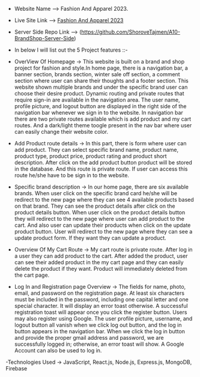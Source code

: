 - Website Name --> Fashion And Apparel 2023.
- Live Site Link --> [Fashion And Apparel 2023](http://melted-stitch.surge.sh/)
- Server Side Repo Link --> (https://github.com/ShoroveTajmen/A10-BrandShop-Server-Side)


- In below I will list out the 5 Project features ::-

 - OverView Of Homepage ->
This website is built on a brand and shop project for fashion and style.In home page, there is a navigation bar, a banner section, brands section, winter sale off section, a comment section where user can share their thoughts and a footer section. This website shown multiple brands and under the specific brand user can choose their desire product. Dynamic routing and  private routes that require sign-in are available in the navigation area. The user name, profile picture, and logout button are displayed in the right side of the navigation bar whenever we sign in to the website. In navigation bar there are two private routes available which is add product and my cart routes. And a dark/light theme toogle present in the nav bar where user can easily change their website color.


 - Add Product route details ->
In this part, there is form where user can add product. They can select specific brand name, product name, product type, product price, product rating and product short description. After click on the add product button product will be stored in the database. And this route is private route. If user can access this route he/she have to be sign in to the website.

 - Specific brand description ->
 In our home page, there are six available brands. When user click on the specific brand card he/she will be redirect to the new page where they can see 4 available products based on that brand. They can see the product details after click on the product details button. When user click on the product details button they will redirect to the new page where user can add product to the cart. And also user can update their products when click on the update product button. User will redirect to the new page where they can see a update product form. If they want they can update a product.

 - Overview Of My Cart Route ->
My cart route is private route. After log in a user they can add product to the cart. After added the product, user can see their added product in the my cart page and they can easily delete the product if they want. Product will immediately deleted from the cart page.


 - Log In and Registration page Overview -> 
The fields for name, photo, email, and password on the registration page. At least six characters must be included in the password, including one capital letter and one special character. It will display an error toast otherwise. A successful registration toast will appear once you click the register button. Users may also register using Google. The user profile picture, username, and logout button all vanish when we click log out button, and the log in button appears in the navigation bar. When we click the log in button and provide the proper gmail address and password, we are successfully logged in; otherwise, an error toast will show. A Google Account can also be used to log in.

-Technologies Used -> JavaScript, React.js, Node.js, Express.js, MongoDB, Firebase
